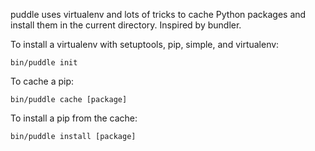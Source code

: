 puddle uses virtualenv and lots of tricks to cache Python packages and
install them in the current directory.  Inspired by bundler.

To install a virtualenv with setuptools, pip, simple, and virtualenv:

    bin/puddle init

To cache a pip:

    bin/puddle cache [package]

To install a pip from the cache:

    bin/puddle install [package]
